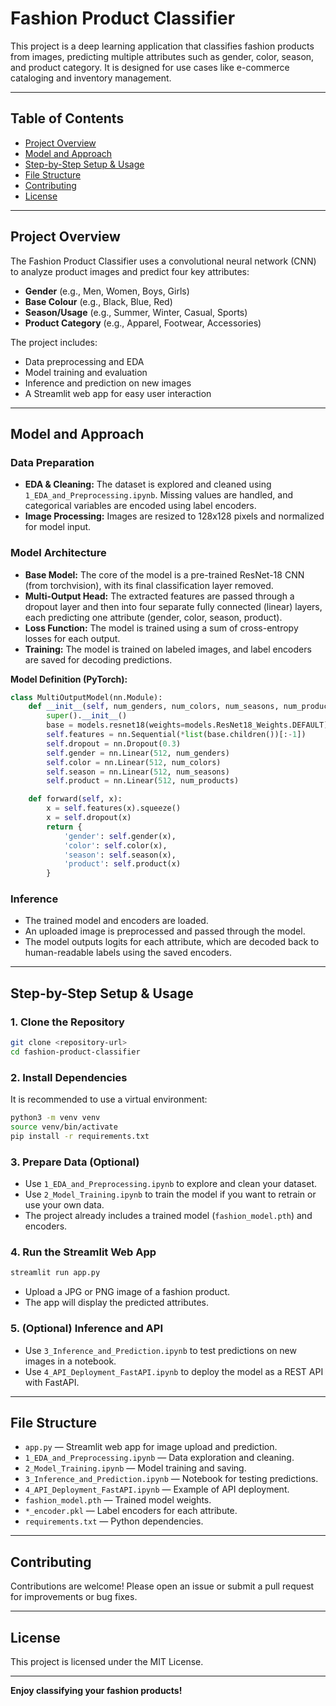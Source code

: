 # Fashion Product Classifier

This project is a deep learning application that classifies fashion products from images, predicting multiple attributes such as gender, color, season, and product category. It is designed for use cases like e-commerce cataloging and inventory management.

---

## Table of Contents

- [Project Overview](#project-overview)
- [Model and Approach](#model-and-approach)
- [Step-by-Step Setup & Usage](#step-by-step-setup--usage)
- [File Structure](#file-structure)
- [Contributing](#contributing)
- [License](#license)

---

## Project Overview

The Fashion Product Classifier uses a convolutional neural network (CNN) to analyze product images and predict four key attributes:
- **Gender** (e.g., Men, Women, Boys, Girls)
- **Base Colour** (e.g., Black, Blue, Red)
- **Season/Usage** (e.g., Summer, Winter, Casual, Sports)
- **Product Category** (e.g., Apparel, Footwear, Accessories)

The project includes:
- Data preprocessing and EDA
- Model training and evaluation
- Inference and prediction on new images
- A Streamlit web app for easy user interaction

---

## Model and Approach

### Data Preparation

- **EDA & Cleaning:** The dataset is explored and cleaned using `1_EDA_and_Preprocessing.ipynb`. Missing values are handled, and categorical variables are encoded using label encoders.
- **Image Processing:** Images are resized to 128x128 pixels and normalized for model input.

### Model Architecture

- **Base Model:** The core of the model is a pre-trained ResNet-18 CNN (from torchvision), with its final classification layer removed.
- **Multi-Output Head:** The extracted features are passed through a dropout layer and then into four separate fully connected (linear) layers, each predicting one attribute (gender, color, season, product).
- **Loss Function:** The model is trained using a sum of cross-entropy losses for each output.
- **Training:** The model is trained on labeled images, and label encoders are saved for decoding predictions.

**Model Definition (PyTorch):**
```python
class MultiOutputModel(nn.Module):
    def __init__(self, num_genders, num_colors, num_seasons, num_products):
        super().__init__()
        base = models.resnet18(weights=models.ResNet18_Weights.DEFAULT)
        self.features = nn.Sequential(*list(base.children())[:-1])
        self.dropout = nn.Dropout(0.3)
        self.gender = nn.Linear(512, num_genders)
        self.color = nn.Linear(512, num_colors)
        self.season = nn.Linear(512, num_seasons)
        self.product = nn.Linear(512, num_products)

    def forward(self, x):
        x = self.features(x).squeeze()
        x = self.dropout(x)
        return {
            'gender': self.gender(x),
            'color': self.color(x),
            'season': self.season(x),
            'product': self.product(x)
        }
```

### Inference

- The trained model and encoders are loaded.
- An uploaded image is preprocessed and passed through the model.
- The model outputs logits for each attribute, which are decoded back to human-readable labels using the saved encoders.

---

## Step-by-Step Setup & Usage

### 1. Clone the Repository

```bash
git clone <repository-url>
cd fashion-product-classifier
```

### 2. Install Dependencies

It is recommended to use a virtual environment:

```bash
python3 -m venv venv
source venv/bin/activate
pip install -r requirements.txt
```

### 3. Prepare Data (Optional)

- Use `1_EDA_and_Preprocessing.ipynb` to explore and clean your dataset.
- Use `2_Model_Training.ipynb` to train the model if you want to retrain or use your own data.
- The project already includes a trained model (`fashion_model.pth`) and encoders.

### 4. Run the Streamlit Web App

```bash
streamlit run app.py
```

- Upload a JPG or PNG image of a fashion product.
- The app will display the predicted attributes.

### 5. (Optional) Inference and API

- Use `3_Inference_and_Prediction.ipynb` to test predictions on new images in a notebook.
- Use `4_API_Deployment_FastAPI.ipynb` to deploy the model as a REST API with FastAPI.

---

## File Structure

- `app.py` — Streamlit web app for image upload and prediction.
- `1_EDA_and_Preprocessing.ipynb` — Data exploration and cleaning.
- `2_Model_Training.ipynb` — Model training and saving.
- `3_Inference_and_Prediction.ipynb` — Notebook for testing predictions.
- `4_API_Deployment_FastAPI.ipynb` — Example of API deployment.
- `fashion_model.pth` — Trained model weights.
- `*_encoder.pkl` — Label encoders for each attribute.
- `requirements.txt` — Python dependencies.

---

## Contributing

Contributions are welcome! Please open an issue or submit a pull request for improvements or bug fixes.

---

## License

This project is licensed under the MIT License.

---

**Enjoy classifying your fashion products!**
